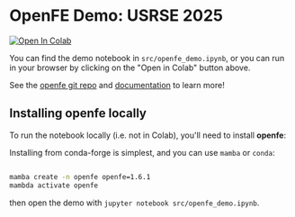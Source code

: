 # OpenFE Demo: USRSE 2025

[![Open In Colab](https://colab.research.google.com/assets/colab-badge.svg)](https://colab.research.google.com/github/OpenFreeEnergy/openfe-usrse-demo/blob/main/src/openfe_demo.ipynb)

You can find the demo notebook in `src/openfe_demo.ipynb`, or you can run in your browser by clicking on the "Open in Colab" button above.

See the [openfe git repo](https://github.com/OpenFreeEnergy/openfe) and [documentation](https://docs.openfree.energy/en/latest/) to learn more!

## Installing openfe locally 

To run the notebook locally (i.e. not in Colab), you'll need to install **openfe**:

Installing from conda-forge is simplest, and you can use `mamba` or `conda`:

```bash

mamba create -n openfe openfe=1.6.1
mambda activate openfe

```

then open the demo with `jupyter notebook src/openfe_demo.ipynb`.

